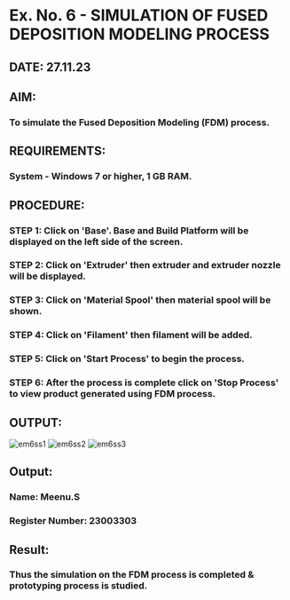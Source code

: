 # Ex. No. 6 - SIMULATION OF FUSED DEPOSITION MODELING PROCESS

## DATE: 27.11.23
## AIM:
### To simulate the Fused Deposition Modeling (FDM) process.

## REQUIREMENTS:
### System - Windows 7 or higher, 1 GB RAM.

## PROCEDURE:
### STEP 1: Click on 'Base'. Base and Build Platform will be displayed on the left side of the screen.
### STEP 2: Click on 'Extruder' then extruder and extruder nozzle will be displayed.
### STEP 3: Click on 'Material Spool' then material spool will be shown.
### STEP 4: Click on 'Filament' then filament will be added.
### STEP 5: Click on 'Start Process' to begin the process.
### STEP 6: After the process is complete click on 'Stop Process' to view product generated using FDM process.

## OUTPUT:
![em6ss1](https://github.com/Meenu2823/Ex.-No---6.-SIMULATION-OF-FUSED-DEPOSITION-MODELING-PROCESS/assets/139416219/1e7dee4d-e2a1-47d4-a696-e3fd9508d8e6)
![em6ss2](https://github.com/Meenu2823/Ex.-No---6.-SIMULATION-OF-FUSED-DEPOSITION-MODELING-PROCESS/assets/139416219/aaaac8a3-e6ae-45d3-9dfb-12dac72f6cb4)
![em6ss3](https://github.com/Meenu2823/Ex.-No---6.-SIMULATION-OF-FUSED-DEPOSITION-MODELING-PROCESS/assets/139416219/9012a82d-b181-4b59-8e46-caa09799b7a0)



## Output:

### Name: Meenu.S
### Register Number: 23003303

## Result:
### Thus the simulation on the FDM process is completed & prototyping process is studied.

